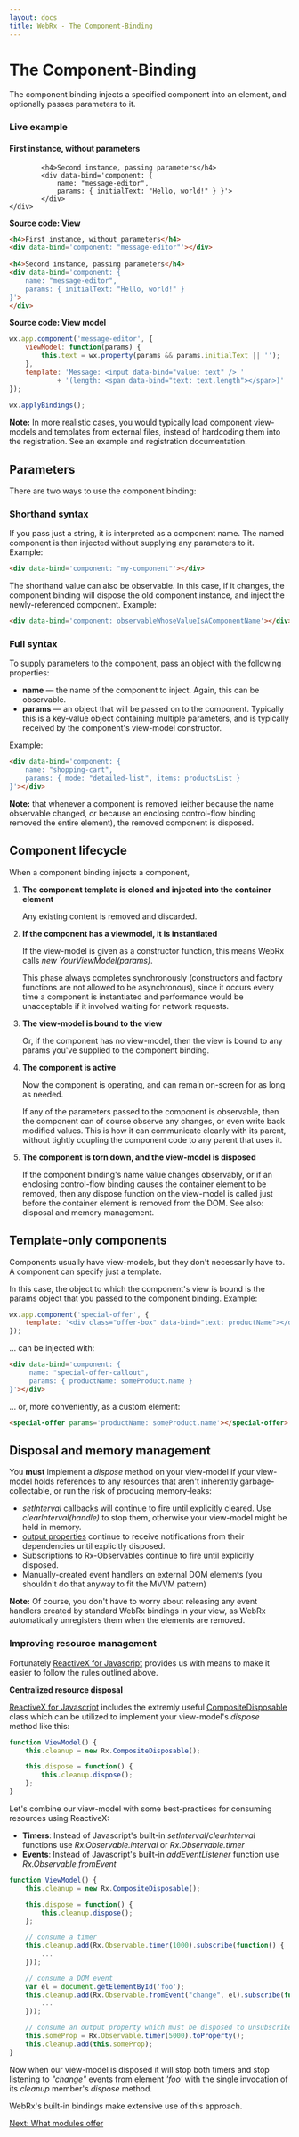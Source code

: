 ```yaml
---
layout: docs
title: WebRx - The Component-Binding
---
```

# The Component-Binding

The component binding injects a specified component into an element, and optionally passes parameters to it.

<div class="panel panel-default" id="component-binding-example1">
	<div class="panel-heading">
		<h3 class="panel-title">Live example</h3>
	</div>
	<div class="panel-body">
		<h4>First instance, without parameters</h4>
			<div data-bind='component: "message-editor"'></div>
 
			<h4>Second instance, passing parameters</h4>
			<div data-bind='component: {
				name: "message-editor",
				params: { initialText: "Hello, world!" } }'>
			</div>
	</div>
</div>
  
<script type="text/javascript">
wx.app.component('message-editor', {
    viewModel: function(params) {
        this.text = wx.property(params && params.initialText || '');
    },
    template: 'Message: <input data-bind="value: text" /> '
            + '(length: <span data-bind="text: text.length"></span>)'
});
 
wx.applyBindings(undefined, document.getElementById('component-binding-example1'));
</script>

**Source code: View**

```html
<h4>First instance, without parameters</h4>
<div data-bind='component: "message-editor"'></div>
 
<h4>Second instance, passing parameters</h4>
<div data-bind='component: {
    name: "message-editor",
    params: { initialText: "Hello, world!" } 
}'>
</div>
```

**Source code: View model**

```javascript
wx.app.component('message-editor', {
    viewModel: function(params) {
        this.text = wx.property(params && params.initialText || '');
    },
    template: 'Message: <input data-bind="value: text" /> '
            + '(length: <span data-bind="text: text.length"></span>)'
});
 
wx.applyBindings();
```

**Note:** In more realistic cases, you would typically load component view-models and templates from external files, 
instead of hardcoding them into the registration. See an example and registration documentation.

## Parameters

There are two ways to use the component binding:

### Shorthand syntax

If you pass just a string, it is interpreted as a component name. The named component is then injected without supplying any parameters to it. Example:

```html
<div data-bind='component: "my-component"'></div>
```

The shorthand value can also be observable. In this case, if it changes, the component binding will dispose the old 
component instance, and inject the newly-referenced component. Example:

```html
<div data-bind='component: observableWhoseValueIsAComponentName'></div>
```

### Full syntax

To supply parameters to the component, pass an object with the following properties:

- **name** — the name of the component to inject. Again, this can be observable.
- **params** — an object that will be passed on to the component. Typically this is a key-value object containing multiple parameters, and is typically received by the component's view-model constructor.

Example:

```html
<div data-bind='component: {
    name: "shopping-cart",
    params: { mode: "detailed-list", items: productsList }
}'></div>
```

**Note:** that whenever a component is removed (either because the name observable changed, or because an 
enclosing control-flow binding removed the entire element), the removed component is disposed.

## Component lifecycle

When a component binding injects a component,

1. **The component template is cloned and injected into the container element**

	Any existing content is removed and discarded.

2. **If the component has a viewmodel, it is instantiated**

	If the view-model is given as a constructor function, this means WebRx calls *new YourViewModel(params)*.

	This phase always completes synchronously (constructors and factory functions are not allowed to be asynchronous), 
	since it occurs every time a component is instantiated and performance would be unacceptable if it involved waiting 
	for network requests.

3. **The view-model is bound to the view**

	Or, if the component has no view-model, then the view is bound to any params you've supplied to the component binding.

4. **The component is active**

	Now the component is operating, and can remain on-screen for as long as needed.

	If any of the parameters passed to the component is observable, then the component can of course observe any changes, 
	or even write back modified values. This is how it can communicate cleanly with its parent, without tightly coupling the 
	component code to any parent that uses it.

5. **The component is torn down, and the view-model is disposed**

	If the component binding's name value changes observably, or if an enclosing control-flow binding causes the container 
	element to be removed, then any dispose function on the view-model is called just before the container element is removed 
	from the DOM. See also: disposal and memory management.


## Template-only components

Components usually have view-models, but they don't necessarily have to. A component can specify just a template.

In this case, the object to which the component's view is bound is the params object that you passed to the component binding. Example:

```javascript
wx.app.component('special-offer', {
    template: '<div class="offer-box" data-bind="text: productName"></div>'
});
```
… can be injected with:

```html
<div data-bind='component: {
     name: "special-offer-callout",
     params: { productName: someProduct.name }
}'></div>
```

… or, more conveniently, as a custom element:

```html
<special-offer params='productName: someProduct.name'></special-offer>
```

## Disposal and memory management

You **must** implement a *dispose* method on your view-model if your view-model holds references to any resources 
that aren't inherently garbage-collectable, or run the risk of producing memory-leaks:

- *setInterval* callbacks will continue to fire until explicitly cleared.
	Use *clearInterval(handle)* to stop them, otherwise your view-model might be held in memory.
- [output properties](/docs/output-properties.html#start) continue to receive notifications from their dependencies until explicitly disposed.
- Subscriptions to Rx-Observables continue to fire until explicitly disposed.
- Manually-created event handlers on external DOM elements (you shouldn't do that anyway to fit the MVVM pattern)

**Note:** Of course, you don't have to worry about releasing any event handlers created by standard WebRx bindings in your view, 
as WebRx automatically unregisters them when the elements are removed.

### Improving resource management

Fortunately [ReactiveX for Javascript](https://github.com/Reactive-Extensions/RxJS/tree/master/doc) provides us with 
means to make it easier to follow the rules outlined above.

**Centralized resource disposal**

[ReactiveX for Javascript](https://github.com/Reactive-Extensions/RxJS/tree/master/doc) includes the extremly useful
[CompositeDisposable](https://github.com/Reactive-Extensions/RxJS/blob/master/doc/api/disposables/compositedisposable.md) 
class which can be utilized to implement your view-model's *dispose* method like this:

```javascript
function ViewModel() {
	this.cleanup = new Rx.CompositeDisposable();

	this.dispose = function() {
		this.cleanup.dispose();
	};
}
```

Let's combine our view-model with some best-practices for consuming resources using ReactiveX:

- **Timers**: Instead of Javascript's built-in *setInterval*/*clearInterval* functions use *Rx.Observable.interval* or *Rx.Observable.timer*
- **Events**: Instead of Javascript's built-in *addEventListener* function use *Rx.Observable.fromEvent*


```javascript
function ViewModel() {
	this.cleanup = new Rx.CompositeDisposable();

	this.dispose = function() {
		this.cleanup.dispose();
	};

	// consume a timer
	this.cleanup.add(Rx.Observable.timer(1000).subscribe(function() {
		...
	}));

	// consume a DOM event
	var el = document.getElementById('foo');
	this.cleanup.add(Rx.Observable.fromEvent("change", el).subscribe(function(event) {
		...
	}));

	// consume an output property which must be disposed to unsubscribe from its source-observable
	this.someProp = Rx.Observable.timer(5000).toProperty();
	this.cleanup.add(this.someProp);
}
```

Now when our view-model is disposed it will stop both timers and stop listening to *"change"* events from element *'foo'*
with the single invocation of its *cleanup* member's *dispose* method.

WebRx's built-in bindings make extensive use of this approach.

<a class="next-topic" href="/docs/module-overview.html#start">Next: What modules offer</a>